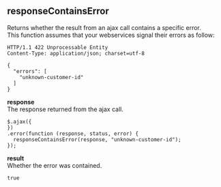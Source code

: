 
responseContainsError
---------------------
Returns whether the result from an ajax call contains a specific error.  
This function assumes that your webservices signal their errors as follow:

    HTTP/1.1 422 Unprocessable Entity
    Content-Type: application/json; charset=utf-8

    {
      "errors": [
        "unknown-customer-id"
      ]
    }

__response__  
The response returned from the ajax call.

    $.ajax({
    })
    .error(function (response, status, error) {
      responseContainsError(response, "unknown-customer-id");
    });

__result__  
Whether the error was contained.

    true
